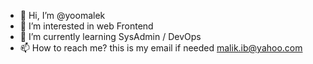 
- 👋 Hi, I’m @yoomalek
- 👀 I’m interested in web Frontend
- 🌱 I’m currently learning SysAdmin / DevOps
- 📫 How to reach me? this is my email if needed malik.ib@yahoo.com

<!---
yoomalek/yoomalek is a ✨ special ✨ repository because its `README.md` (this file) appears on your GitHub profile.
You can click the Preview link to take a look at your changes.
--->


